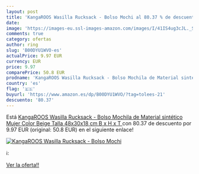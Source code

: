 ```yaml
---
layout: post
title: 'KangaROOS Wasilla Rucksack - Bolso Mochi al 80.37 % de descuento'
date: 
image: 'https://images-eu.ssl-images-amazon.com/images/I/41IS4ug3cJL._SL200_.jpg'
comments: true
category: ofertas
author: ring
slug: 'B00DYU1WVO-es'
actualPrice: 9.97 EUR
currency: EUR
price: 9.97
comparePrice: 50.8 EUR
prodname: 'KangaROOS Wasilla Rucksack - Bolso Mochila de Material sintético Mujer  Color Beige  Talla 48x30x18 cm  B x H x T '
country: 'es'
flag: '🇪🇸'
buyurl: 'https://www.amazon.es/dp/B00DYU1WVO/?tag=tolees-21'
descuento: '80.37'
---
```


Está [KangaROOS Wasilla Rucksack - Bolso Mochila de Material sintético Mujer  Color Beige  Talla 48x30x18 cm  B x H x T ](https://www.amazon.es/dp/B00DYU1WVO/?tag=tolees-21) con 80.37 de descuento por 9.97 EUR (original: 50.8 EUR) en el siguiente enlace!

[![KangaROOS Wasilla Rucksack - Bolso Mochi](https://images-eu.ssl-images-amazon.com/images/I/41IS4ug3cJL._SL200_.jpg)](https://www.amazon.es/dp/B00DYU1WVO/?tag=tolees-21)

ℹ️:


[Ver la oferta!!](https://www.amazon.es/dp/B00DYU1WVO/?tag=tolees-21)
